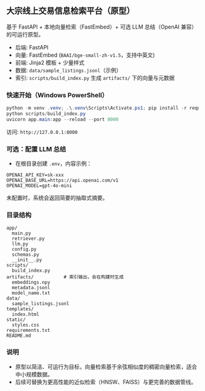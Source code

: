 ## 大宗线上交易信息检索平台（原型）

基于 FastAPI + 本地向量检索（FastEmbed）+ 可选 LLM 总结（OpenAI 兼容）的可运行原型。

- 后端: FastAPI
- 向量: FastEmbed (`BAAI/bge-small-zh-v1.5`，支持中英文)
- 前端: Jinja2 模板 + 少量样式
- 数据: `data/sample_listings.jsonl`（示例）
- 索引: `scripts/build_index.py` 生成 `artifacts/` 下的向量与元数据

### 快速开始（Windows PowerShell）

```powershell
python -m venv .venv; .\.venv\Scripts\Activate.ps1; pip install -r requirements.txt
python scripts/build_index.py
uvicorn app.main:app --reload --port 8000
```

访问: `http://127.0.0.1:8000`

### 可选：配置 LLM 总结

- 在根目录创建 `.env`，内容示例：

```
OPENAI_API_KEY=sk-xxx
OPENAI_BASE_URL=https://api.openai.com/v1
OPENAI_MODEL=gpt-4o-mini
```

未配置时，系统会返回简要的抽取式摘要。

### 目录结构

```
app/
  main.py
  retriever.py
  llm.py
  config.py
  schemas.py
  __init__.py
scripts/
  build_index.py
artifacts/           # 索引输出，会在构建时生成
  embeddings.npy
  metadata.jsonl
  model_name.txt
data/
  sample_listings.jsonl
templates/
  index.html
static/
  styles.css
requirements.txt
README.md
```

### 说明
- 原型以简洁、可运行为目标，向量检索基于余弦相似度的稠密向量检索，适合中小规模数据。
- 后续可替换为更高性能的近似检索（HNSW、FAISS）与更完善的数据管线。



